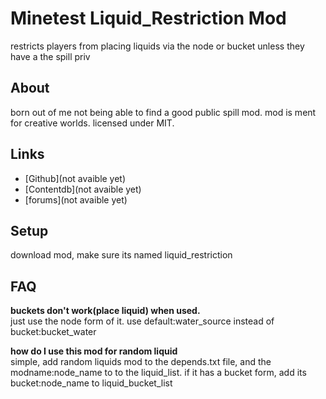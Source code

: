 # Minetest Liquid_Restriction Mod

restricts players from placing liquids via the node or bucket unless they have a the spill priv  

## About

born out of me not being able to find a good public spill mod. mod is ment for creative worlds. licensed under MIT.

## Links

* [Github](not avaible yet)
* [Contentdb](not avaible yet)
* [forums](not avaible yet)

## Setup

download mod, make sure its named liquid_restriction

## FAQ

__buckets don't work(place liquid) when used.__   
just use the node form of it. use default:water_source instead of bucket:bucket_water

__how do I use this mod for random liquid__  
simple, add random liquids mod to the depends.txt file,
and the modname:node_name to to the liquid_list.
if it has a bucket form, add its bucket:node_name to 
liquid_bucket_list
